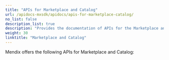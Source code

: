 ```yaml
---
title: "APIs for Marketplace and Catalog"
url: /apidocs-mxsdk/apidocs/apis-for-marketplace-catalog/
no_list: false
description_list: true
description: "Provides the documentation of APIs for the Marketplace and Catalog, including Catalog APIs and Content API."
weight: 30
linktitle: "Marketplace and Catalog"
---
```


Mendix offers the following APIs for Marketplace and Catalog: